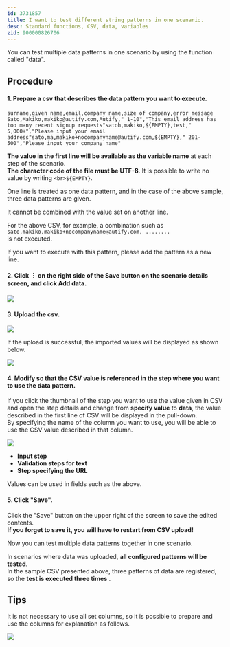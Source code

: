 ```yaml
---
id: 3731857
title: I want to test different string patterns in one scenario.
desc: Standard functions, CSV, data, variables
zid: 900000826706
---
```


You can test multiple data patterns in one scenario by using the function called "data". <br>

## Procedure

#### 1. Prepare a csv that describes the data pattern you want to execute.

```
surname,given name,email,company name,size of company,error message Sato,Makiko,makiko@autify.com,Autify," 1-10","This email address has too many recent signup requests"satoh,makiko,${EMPTY},test," 5,000+","Please input your email address"sato,ma,makiko+nocompanyname@autify.com,${EMPTY}," 201-500","Please input your company name"
```

**The value in the first line will be available as the variable name** at each step of the scenario. <br>**The character code of the file must be UTF-8**. It is possible to write no value by writing `<br>${EMPTY}`. <br>

One line is treated as one data pattern, and in the case of the above sample, three data patterns are given.

It cannot be combined with the value set on another line.

For the above CSV, for example, a combination such as <br>`sato,makiko,makiko+nocompanyname@autify.com, ........` <br> is not executed.

If you want to execute with this pattern, please add the pattern as a new line. <br>

#### 2. Click ︙ on the right side of the Save button on the scenario details screen, and click Add data.

![](https://downloads.intercomcdn.com/i/o/190755059/753e204f9191f197858d51a0/%E3%82%B9%E3%82%AF%E3%83%AA%E3%83%BC%E3%83%B3%E3%82%B7%E3%83%A7%E3%83%83%E3%83%88+2020-03-09+3.47.13.png)

#### 3. Upload the csv.

![](https://downloads.intercomcdn.com/i/o/190755438/8d0babefee7b2f02be1b44ce/%E3%82%B9%E3%82%AF%E3%83%AA%E3%83%BC%E3%83%B3%E3%82%B7%E3%83%A7%E3%83%83%E3%83%88+2020-03-09+3.52.12.png)

If the upload is successful, the imported values will be displayed as shown below.

![](https://downloads.intercomcdn.com/i/o/190755568/99c7e0f6fd848dac8aa5743c/%E3%82%B9%E3%82%AF%E3%83%AA%E3%83%BC%E3%83%B3%E3%82%B7%E3%83%A7%E3%83%83%E3%83%88+2020-03-09+3.51.23.png)

#### 4. Modify so that the CSV value is referenced in the step where you want to use the data pattern.

If you click the thumbnail of the step you want to use the value given in CSV and open the step details and change from **specify value** to **data**, the value described in the first line of CSV will be displayed in the pull-down. <br> By specifying the name of the column you want to use, you will be able to use the CSV value described in that column.

![](https://downloads.intercomcdn.com/i/o/190756057/fefd5d28bad1f01c763957ba/%E3%82%B9%E3%82%AF%E3%83%AA%E3%83%BC%E3%83%B3%E3%82%B7%E3%83%A7%E3%83%83%E3%83%88+2020-03-09+3.59.13.png)

- **Input step**
- **Validation steps for text**
- **Step specifying the URL**

Values can be used in fields such as the above.

#### 5. Click "Save".

Click the "Save" button on the upper right of the screen to save the edited contents. <br>**If you forget to save it, you will have to restart from CSV upload!**

Now you can test multiple data patterns together in one scenario. <br>

In scenarios where data was uploaded, **all configured patterns will be tested**. <br> In the sample CSV presented above, three patterns of data are registered, so the **test is executed three times** . <br>

## Tips

It is not necessary to use all set columns, so it is possible to prepare and use the columns for explanation as follows.

![](https://downloads.intercomcdn.com/i/o/190757229/98853c8c6818ecdb3b0e5334/%E3%82%B9%E3%82%AF%E3%83%AA%E3%83%BC%E3%83%B3%E3%82%B7%E3%83%A7%E3%83%83%E3%83%88+2020-03-09+4.11.48.png)

